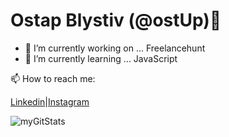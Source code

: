 ### <h1>Ostap Blystiv (@ostUp)👋</h1>

- 🔭 I’m currently working on ... Freelancehunt
- 🌱 I’m currently learning ... JavaScript

📫 How to reach me: <p><a href="https://www.linkedin.com/in/ostap4iiik/">Linkedin</a>|<a href="https://www.instagram.com/bov10/">Instagram</a><p>

<p> <img src="https://github-readme-stats.vercel.app/api?username=ostUp&show_icons=true" alt="myGitStats" />
